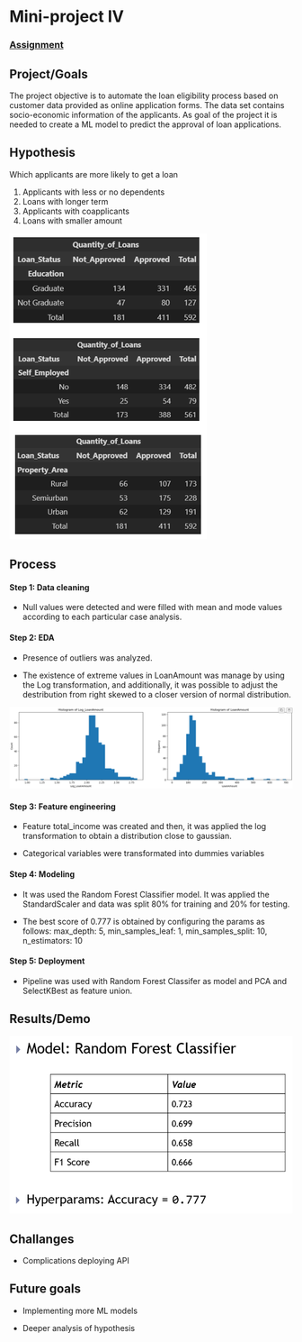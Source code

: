 # Mini-project IV

### [Assignment](assignment.md)

## Project/Goals

The project objective is to automate the loan eligibility process based on customer data provided as online application forms. The data set contains socio-economic information of the applicants. As goal of the project it is needed to create a ML model to predict the approval of loan applications.

## Hypothesis

Which applicants are more likely to get a loan

1. Applicants with less or no dependents
2. Loans with longer term
3. Applicants with coapplicants
4. Loans with smaller amount

![Quantity of Loans by category](Images/QofLoans.PNG) 

## Process

#### Step 1: Data cleaning

* Null values were detected and were filled with mean and mode values according to each particular case analysis.


#### Step 2: EDA

* Presence of outliers was analyzed.

* The existence of extreme values in LoanAmount was manage by using the Log transformation, and additionally, it was possible to adjust the destribution from right skewed to a closer version of normal distribution.

![Histograms of LoanAmount distribution](Images/HLoanAmount.PNG) 


#### Step 3: Feature engineering

* Feature total_income was created and then, it was applied the log transformation to obtain a distribution close to gaussian.

* Categorical variables were transformated into dummies variables


#### Step 4: Modeling

* It was used the Random Forest Classifier model. It was applied the StandardScaler and data was split 80% for training and 20% for testing.

* The best score of 0.777 is obtained by configuring the params as follows: max_depth: 5, min_samples_leaf: 1, min_samples_split: 10, n_estimators: 10


#### Step 5: Deployment

* Pipeline was used with Random Forest Classifer as model and PCA and SelectKBest as feature union.


## Results/Demo

![Results](Images/Results.PNG) 

## Challanges 

* Complications deploying API


## Future goals

* Implementing more ML models

* Deeper analysis of hypothesis